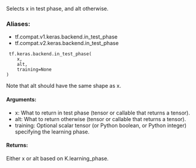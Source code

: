 Selects x in test phase, and alt otherwise.
### Aliases:
- tf.compat.v1.keras.backend.in_test_phase
- tf.compat.v2.keras.backend.in_test_phase

```
 tf.keras.backend.in_test_phase(
    x,
    alt,
    training=None
)
```
Note that alt should have the same shape as x.
#### Arguments:
- x: What to return in test phase (tensor or callable that returns a tensor).
- alt: What to return otherwise (tensor or callable that returns a tensor).
- training: Optional scalar tensor (or Python boolean, or Python integer) specifying the learning phase.
#### Returns:
Either x or alt based on K.learning_phase.
